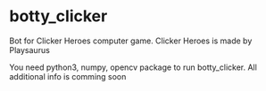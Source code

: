 # botty_clicker
Bot for Clicker Heroes computer game. Clicker Heroes is made by Playsaurus

You need python3, numpy, opencv package to run botty_clicker. All additional info is comming soon
